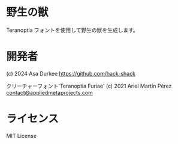 # 野生の獣
Teranoptia フォントを使用して野生の獣を生成します。

# 開発者
(c) 2024 Asa Durkee
https://github.com/hack-shack

クリーチャーフォント'Teranoptia Furiae'
(c) 2021 Ariel Martín Pérez
contact@appliedmetaprojects.com

# ライセンス
MIT License